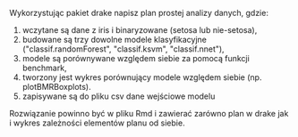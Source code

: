 Wykorzystując pakiet drake napisz plan prostej analizy danych, gdzie:
1) wczytane są dane z iris i binaryzowane (setosa lub nie-setosa),
2) budowane są trzy dowolne modele klasyfikacyjne ("classif.randomForest", "classif.ksvm", "classif.nnet"),
3) modele są porównywane względem siebie za pomocą funkcji benchmark,
4) tworzony jest wykres porównujący modele względem siebie (np. plotBMRBoxplots).
5) zapisywane są do pliku csv dane wejściowe modelu

Rozwiązanie powinno być w pliku Rmd i zawierać zarówno plan w drake jak i wykres zależności elementów planu od siebie. 
